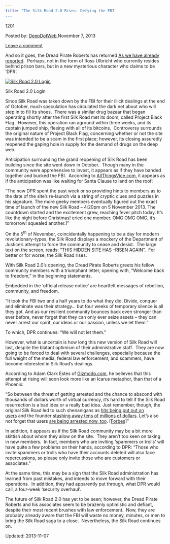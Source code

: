 ```yaml
---
title: "The Silk Road 2.0 Rises: Defying the FBI
---
```

1201 

<span>Posted by: <a href="https://www.deepdotweb.com/author/admin/" title="">DeepDotWeb </a></span>
<span>November 7, 2013</span>

<span><a href="https://www.deepdotweb.com/2013/11/07/the-silk-road-2-0-rises-defying-the-fbi/#respond">Leave a comment</a></span>


<p>And so it goes, the Dread Pirate Roberts has returned <a href="http://www.deepdotweb.com/2013/11/06/silk-road-2-0-is-now-officially-open/" target="_blank">As we have already reported</a>.  Perhaps, not in the form of Ross Ulbricht who currently resides behind prison bars, but in a new mysterious character who claims to be ‘DPR’.</p>
<div id="attachment_1199" style="width: 598px" class="wp-caption aligncenter"><a href="/imgs/2013/11/silkroad20logo.jpg"><img class="size-full wp-image-1199" alt="Silk Road 2.0 Login" src="/imgs/2013/11/silkroad20logo.jpg" width="588" height="422" srcset="/imgs/2013/11/silkroad20logo.jpg 949w, /imgs/2013/11/silkroad20logo-300x216.jpg 300w" sizes="(max-width: 588px) 100vw, 588px" /></a><p class="wp-caption-text">Silk Road 2.0 Login</p></div>
<p>Since Silk Road was taken down by the FBI for their illicit dealings at the end of October, much speculation has circulated the dark net about who will step in to fill its shoes.  There was a similar drug bazaar that began operating shortly after the first Silk Road met its doom, called Project Black Flag.  However, this operation ran aground within three weeks, and its captain jumped ship, fleeing with all of its bitcoins.  Controversy surrounds the original nature of Project Black Flag, concerning whether or not the site was intended to be a scam in the first place; however, its closing assuredly reopened the gaping hole in supply for the demand of drugs on the deep web.</p>
<p>Anticipation surrounding the grand reopening of Silk Road has been building since the site went down in October.  Though many in the community were apprehensive to invest, it appears as if they have banded together and bucked the FBI.  According to <a href="http://allthingsvice.com/2013/11/07/remember-remember-silk-road-redux/" target="_blank">AllThingsVice.com</a>, it appears as if the anticipation was like waiting for Santa Clause to land on the roof:</p>
<p>“The new DPR spent the past week or so providing hints to members as to the date of the site’s re-launch via a string of cryptic clues and puzzles in his signature. The more geeky members eventually figured out the exact time of launch of the new Silk Road – 4:20pm on 5 November 2013. The countdown started and the excitement grew, reaching fever pitch today. It’s like the night before Christmas! cried one member. OMG OMG OMG, it’s tomorrow! squealed another.1”</p>
<p>On the 5<sup>th</sup> of November, coincidentally happening to be a day for modern revolutionary-types, the Silk Road displays a mockery of the Department of Justice’s attempt to force the community to cease and desist.  The large text on the screen, reads: “THIS HIDDEN SITE HAS –RISEN AGAIN”.  For better or for worse, the Silk Road rises.</p>
<p>With Silk Road 2.0’s opening, the Dread Pirate Roberts greets his fellow community members with a triumphant letter, opening with, “Welcome back to freedom,” in the beginning statements.</p>
<p>Embedded in the ‘official release notice’ are heartfelt messages of rebellion, community, and freedom.</p>
<p>“It took the FBI two and a half years to do what they did. Divide, conquer and eliminate was their strategy… but four weeks of temporary silence is all they got. And as our resilient community bounces back even stronger than ever before, never forget that they can only ever seize assets – they can never arrest our spirit, our ideas or our passion, unless we let them.”</p>
<p>To which, DPR continues: “We will not let them.”</p>
<p>However, what is uncertain is how long this new version of Silk Road will last, despite the blatant optimism of their administrative staff.  They are now going to be forced to deal with several challenges, especially because the full weight of the media, federal law enforcement, and scammers, have become interested in Silk Road’s dealings.</p>
<p>According to Adam Clark Estes of <a href="http://gizmodo.com/i-pity-the-fool-who-resurrected-silk-road-1459570609">Gizmodo.com</a>, he believes that this attempt at rising will soon look more like an Icarus metaphor, than that of a Phoenix:</p>
<p>“So between the threat of getting arrested and the chance to abscond with thousands of dollars worth of virtual currency, it&#8217;s hard to tell if the Silk Road resurrection is a bad idea or a really bad idea. Just remember, though, the original Silk Road led to such shenanigans as <a href="http://j.mp/1fjZrb3">hits being put out on users</a> and the founder <a href="http://j.mp/1fjZrYs">stashing away tens of millions of dollars</a>. Let&#8217;s also not forget that users <a href="http://j.mp/17jA7jt">are being arrested now, too</a>. [<a href="http://www.forbes.com/sites/andygreenberg/2013/11/06/silk-road-2-0-launches-promising-a-resurrected-black-market-for-the-dark-web/?utm_campaign=forbestwittersf&amp;utm_source=twitter&amp;utm_medium=social">Forbes</a>]”</p>
<p>In addition, it appears as if the Silk Road community may be a bit more skittish about whom they allow on the site.  They aren’t too keen on taking in new members.  In fact, members who are inviting ‘spammers or trolls’ will have quite a few problems on their hands, according to DPR: “Those who invite spammers or trolls who have their accounts deleted will also face repercussions, so please only invite those who are customers or associates.”</p>
<p>At the same time, this may be a sign that the Silk Road administration has learned from past mistakes, and intends to move forward with their operations.  In addition, they had apparently put through, what DPR would call, a four-week ‘security overhaul’.</p>
<p>The future of Silk Road 2.0 has yet to be seen; however, the Dread Pirate Roberts and his associates seem to be brazenly optimistic and defiant, despite their most recent brushes with law enforcement.  Now, they are probably already aware that the FBI will waste no money, minutes, or men to bring the Silk Road saga to a close.  Nevertheless, the Silk Road continues on.</p>
</div>
  

Updated: 2013-11-07
